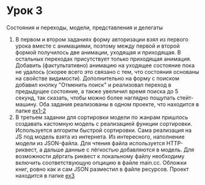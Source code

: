 # Урок 3
Состояния и переходы, модели, представления и делегаты

1. В первом и втором заданиях форму авторизации взял из первого урока вместе с анимациями, поэтому между первой и второй формой получилось две анимации, уходящая и приходящая. В остальных переходах присутствует только приходящая анимация. Добавить (фактультативно) анимацию на уходящее состояние пока не удалось (скорее всего это связано с тем, что состояния основаны на свойстве видимости). Дополнительно на форму с поиском добавил кнопку "Отменить поиск" и реализовал переход в предыдущее состояние, а также увеличил время поиска до 5 секунд, так сказать, чтобы можно более наглядно пощупать стейт-машину. Оба задания реализованы в одном проекте, что находится в папке [ex1-2](https://github.com/bazyak/qml/tree/qml03/qml03/ex1-2)  
2. В третьем задании для сортировки модели по жанрам пришлось создавать кастомную модель с реализацией функции сортировки. Используется алгоритм быстрой сортировки. Сама реализация на JS под модель взята из интернета. Из интересного, наполнение модели из JSON-файла. Для чтения файла используется HTTP-риквест, а дальше данные с лёгкостью добавляются в модель. Для возможности дёргать риквест к локальному файлу необходиму включить соответствующую опцицию в файле main.cc. Обложки книг, ровно как и сам JSON разместил в файле ресурсов. Проект находится в папке [ex3](https://github.com/bazyak/qml/tree/qml03/qml03/ex3)
